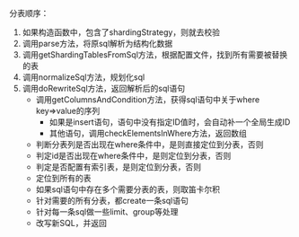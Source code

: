 分表顺序：

1. 如果构造函数中，包含了shardingStrategy，则就去校验
2. 调用parse方法，将原sql解析为结构化数据
3. 调用getShardingTablesFromSql方法，根据配置文件，找到所有需要被替换的表
4. 调用normalizeSql方法，规划化sql
5. 调用doRewriteSql方法，返回解析后的sql语句
   - 调用getColumnsAndCondition方法，获得sql语句中关于where key=>value的序列
     - 如果是insert语句，语句中没有指定ID值时，会自动补一个全局生成ID
     - 其他语句，调用checkElementsInWhere方法，返回数组
   - 判断分表列是否出现在where条件中，是则直接定位到分表，否则 
   - 判定id是否出现在where条件中，是则定位到分表，否则
   - 判定是否配置有索引表，是则定位到分表，否则
   - 定位到所有的表
   - 如果sql语句中存在多个需要分表的表，则取笛卡尔积
   - 针对需要的所有分表，都create一条sql语句
   - 针对每一条sql做一些limit、group等处理
   - 改写新SQL，并返回

